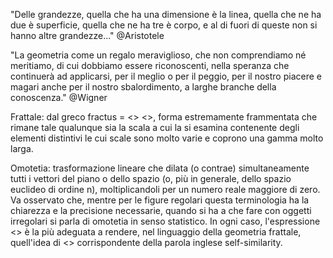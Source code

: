 "Delle grandezze, quella che ha una dimensione è la linea, 
quella che ne ha due è superficie, quella che ne ha tre è corpo, 
e al di fuori di queste non si hanno altre grandezze..."
@Aristotele

"La geometria come un regalo meraviglioso, che non comprendiamo né meritiamo, di cui dobbiamo
essere riconoscenti, nella speranza che continuerà ad applicarsi, per il meglio o per il peggio,
per il nostro piacere e magari anche per il nostro sbalordimento, a larghe branche della 
conoscenza."
@Wigner

Frattale: dal greco fractus = <<interrotto>> <<irregolare>>, forma estremamente frammentata che
rimane tale qualunque sia la scala a cui la si esamina contenente degli elementi distintivi le
cui scale sono molto varie e coprono una gamma molto larga.

Omotetia: trasformazione lineare che dilata (o contrae) simultaneamente tutti i vettori del piano o 
dello spazio (o, più in generale, dello spazio euclideo di ordine n), moltiplicandoli per un numero
reale maggiore di zero. Va osservato che, mentre per le figure regolari questa terminologia ha la 
chiarezza e la precisione necessarie, quando si ha a che fare con oggetti irregolari si parla di 
omotetia in senso statistico. In ogni caso, l'espressione <<omotetia interna>> è la più adeguata
a rendere, nel linguaggio della geometria frattale, quell'idea di <<autosomiglianza>> corrispondente
della parola inglese self-similarity.
 
